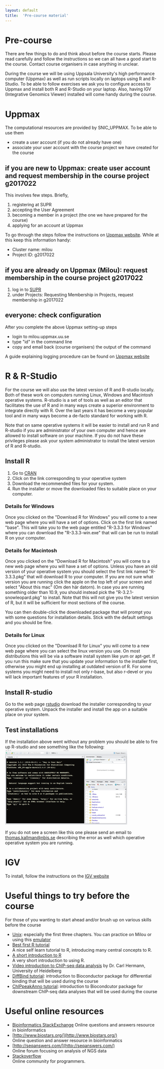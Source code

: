 ```yaml
---
layout: default
title:  'Pre-course material'
---
```


# Pre-course
There are few things to do and think about before the course starts. Please read carefully and follow the instructions so we can all have a good start to the course. Contact course organisers in case anything in unclear.

During the course we will be using Uppsala University's high performance computer (Uppmax) as well as run scripts locally on laptops using R and R-Studio. To be able to follow exercises we ask you to configure access to Uppmax and install both R and R-Studio on your laptop. Also, having IGV (Integrative Genomics Viewer) installed will come handy during the course.

# Uppmax
The computational resources are provided by SNIC_UPPMAX. To be able to use them
- create a user account (if you do not already have one)
- associate your user account with the course project we have created for the course

## if you are new to Uppmax: create user account and request membership in the course project g2017022
This involves few steps. Briefly,

1. registering at SUPR
2. accepting the User Agreement
3. becoming a member in a project (the one we have prepared for the course)
4. applying for an account at Uppmax

To go through the steps follow the instructions on [Uppmax website](http://www.uppmax.uu.se/support/getting-started/applying-for-a-user-account/). While at this keep this information handy:
- Cluster name: milou
- Project ID: g2017022

## if you are already on Uppmax (Milou): request membership in the course project g2017022
1. log in to [SUPR](https://supr.snic.se)
2. under Projects: Requesting Membership in Projects, request membership in g2017022

## everyone: check configuration
After you complete the above Uppmax setting-up steps
- login to milou.uppmax.uu.se
- type "id" in the command line
- copy and email back (course organisers) the output of the command

A guide explaining logging procedure can be found on [Uppmax website](http://www.uppmax.uu.se/support/user-guides/guide--first-login-to-uppmax/)


# R & R-Studio

For the course we will also use the latest version of R and R-studio locally. Both
of these work on computers running Linux, Windows and Macintosh
operative systems. R-studio is a set of tools as well as an editor
that facilitates the use of R and in many ways create a superior
environment to integrate directly with R. Over the last years it has
become a very popular tool and in many ways become a de-facto standard
for working with R.

Note that on same operative systems it will be easier to install and
run R and R-studio if you are administrator of your own computer and
hence are allowed to install software on your machine. If you do not
have these privileges please ask your system administrator to install
the latest version of R and R-studio.

## Install R

1.  Go to [CRAN](https://cran.rstudio.com)
2.  Click on the link corresponding to your operative system
3.  Download the recommended files for your system.
4.  Run the installer or move the downloaded files to suitable place on
    your computer.

### Details for Windows

Once you clicked on the "Download R for Windows" you will come to a
new web page where you will have a set of options. Click on the first
link named "base". This will take you to the web page entitled "R-3.3.3
for Windows" where you can download the "R-3.3.3-win.exe"
that will can be run to install R on your computer.

### Details for Macintosh

Once you clicked on the "Download R for Macintosh" you will come to a
new web page where you will have a set of options. Unless you have an
old version of your operative system you should select the first link
named "R-3.3.3.pkg" that will download R to your computer. If you are
not sure what version you are running click the apple on the top left
of your screen and select "About this mac" (Om den här datorn). In
case you are running something older than 10.9, you should instead
pick the "R-3.2.1-snowleopard.pkg" to install. Note that this will not
give you the latest version of R, but it will be sufficient for most
sections of the course.

You can then double-click the downloaded package that will prompt you
with some questions for installation details. Stick with the default
settings and you should be fine.

### Details for Linux

Once you clicked on the "Download R for Linux" you will come to a
new web page where you can select the linux version you use. On most
distributions this will be via a software install system like yum or
apt-get. If you run this make sure that you update your information to
the installer first, otherwise you might end up installing at outdated
version of R. For some systems you might need to install not only
r-base, but also r-devel or you will lack important features of your R
installation.

## Install R-studio

Go to the
web page [rstudio](https://www.rstudio.com/products/rstudio/download/)
download the installer corresponding to your operative system. Unpack
the installer and install the app on a suitable place on your system.

## Test installations

If the installation above went without any problem you should be able
to fire up R-studio and see something like the following:
<img src="files/R-studio.png" style="width:400px;" />

If you do not see a screen like this one please send an email to
thomas.kallman@nbis.se describing the error as well which operative operative
system you are running.

# IGV
To install, follow the instructions on the [IGV website](http://software.broadinstitute.org/software/igv/)


# Useful things to try before the course
For those of you wanting to start ahead and/or brush up on various skills before the course

- [Unix](http://www.ee.surrey.ac.uk/Teaching/Unix/): especially the first three chapters. You can practice on Milou or using this [emulator](http://uppnex.se/emu/)
- [Best first R tutorial](https://www.nceas.ucsb.edu/files/scicomp/Dloads/RProgramming/BestFirstRTutorial.pdf)  
  A nice self learn tutorial to R, introducing many central concepts to R.
- [A short introduction to R](https://cran.r-project.org/doc/contrib/Torfs+Brauer-Short-R-Intro.pdf)  
  A very short introduction to using R.
- [Video introduction to ChIP-seq data analysis](https://www.youtube.com/watch?v=zwuUveGgmS0) by Dr. Carl Hermann, University of Heidelberg
- [DiffBind tutorial](https://bioconductor.org/packages/release/bioc/vignettes/DiffBind/inst/doc/DiffBind.pdf): introduction to Bioconductor package for differential binding that will be used during the course
- [ChIPpeakAnno tutorial](http://bioconductor.org/packages/release/bioc/vignettes/ChIPpeakAnno/inst/doc/pipeline.html): introduction to Biocondcutor package for downstream ChIP-seq data analyses that will be used during the course


# Useful online resources

- [Bioinformatics StackExchange](https://bioinformatics.stackexchange.com)
  Online questions and answers resource in bioinformatics
- [http://www.biostars.org/](http://www.biostars.org/)  
  Online question and answer resource in bioinformatics
- [http://seqanswers.com/](http://seqanswers.com/)  
  Online forum focusing on analysis of NGS data
- [Stackoverflow](http://stackoverflow.com)  
  Online community for programmers.
